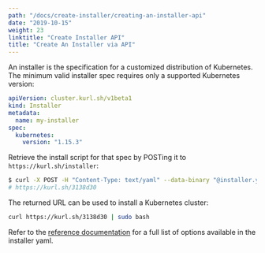 ```yaml
---
path: "/docs/create-installer/creating-an-installer-api"
date: "2019-10-15"
weight: 23
linktitle: "Create Installer API"
title: "Create An Installer via API"
---
```

An installer is the specification for a customized distribution of Kubernetes.
The minimum valid installer spec requires only a supported Kubernetes version:

```yaml
apiVersion: cluster.kurl.sh/v1beta1
kind: Installer
metadata:
  name: my-installer
spec:
  kubernetes:
    version: "1.15.3"
```

Retrieve the install script for that spec by POSTing it to `https://kurl.sh/installer`:
```bash
$ curl -X POST -H "Content-Type: text/yaml" --data-binary "@installer.yaml" https://kurl.sh/installer && echo ""
# https://kurl.sh/3138d30
```

The returned URL can be used to install a Kubernetes cluster:
```bash
curl https://kurl.sh/3138d30 | sudo bash
```

Refer to the [reference documentation](add-on-adv-options) for a full list of options available in the installer yaml.
